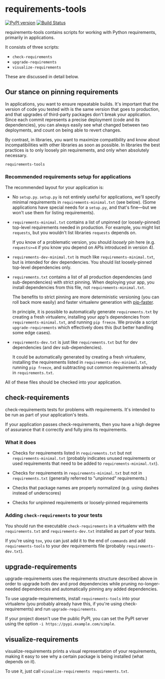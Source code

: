 requirements-tools
========

[![PyPI version](https://badge.fury.io/py/requirements-tools.svg)](https://pypi.python.org/pypi/requirements-tools)
[![Build Status](https://travis-ci.org/Yelp/requirements-tools.svg?branch=master)](https://travis-ci.org/Yelp/requirements-tools)

requirements-tools contains scripts for working with Python requirements,
primarily in applications.

It consists of three scripts:

  * `check-requirements`
  * `upgrade-requirements`
  * `visualize-requirements`

These are discussed in detail below.


## Our stance on pinning requirements

In applications, you want to ensure repeatable builds. It's important that the
version of code you tested with is the same version that goes to production,
and that upgrades of third-party packages don't break your application. Since
each commit represents a precise deployment (code and its dependencies), you
can always easily see what changed between two deployments, and count on being
able to revert changes.

By contrast, in libraries, you want to maximize compatibility and know about
incompatibilities with other libraries as soon as possible. In libraries the
best practices is to only loosely pin requirements, and only when absolutely
necessary.

`requirements-tools`


### Recommended requirements setup for applications

The recommended layout for your application is:

* No `setup.py`.  `setup.py` is not entirely useful for applications, we'll
  specify minimal requirements in `requirements-minimal.txt` (see below).
  (Some applications have special needs for a `setup.py`, and that's fine—but
  we won't use them for listing requirements).

* `requirements-minimal.txt` contains a list of unpinned (or loosely-pinned)
  top-level requirements needed in production. For example, you might list
  `requests`, but you wouldn't list libraries `requests` depends on.

  If you know of a problematic version, you should *loosely* pin here (e.g.
  `requests>=4` if you know you depend on APIs introduced in version 4).

* `requirements-dev-minimal.txt` is much like `requirements-minimal.txt`, but
  is intended for dev dependencies. You should list loosely-pinned top-level
  dependencies only.

* `requirements.txt` contains a list of all production dependencies (and
  sub-dependencies) with strict pinning. When deploying your app, you install
  dependencies from this file, not `requirements-minimal.txt`.

  The benefits to strict pinning are more deterministic versioning (you can
  roll back more easily) and faster virtualenv generation with
  [pip-faster](https://github.com/Yelp/pip-faster).

  In principle, it is possible to automatically generate `requirements.txt` by
  creating a fresh virtualenv, installing your app's dependencies from
  `requirements-minimal.txt`, and running `pip freeze`. We provide a script
  `upgrade-requirements` which effectively does this (but better handling some
  edge cases).

* `requirements-dev.txt` is just like `requirements.txt` but for dev
  dependencies (and dev sub-dependencies).

  It could be automatically generated by creating a fresh virtualenv,
  installing the requirements listed in `requirements-dev-minimal.txt`, running
  `pip freeze`, and subtracting out common requirements already in
  `requirements.txt`.

All of these files should be checked into your application.


## check-requirements

check-requirements tests for problems with requirements. It's intended to be
run as part of your application's tests.

If your application passes check-requirements, then you have a high degree of
assurance that it correctly and fully pins its requirements.


### What it does

* Checks for requirements listed in `requirements.txt` but not
  `requirements-minimal.txt` (probably indicates unused requirements or used
  requirements that need to be added to `requirements-minimal.txt`).

* Checks for requirements in `requirements-minimal.txt` but not in
  `requirements.txt` (generally referred to "unpinned" requirements.)

* Checks that package names are properly normalized (e.g. using dashes instead
  of underscores)

* Checks for unpinned requirements or loosely-pinned requirements


### Adding `check-requirements` to your tests

You should run the executable `check-requirements` in a virtualenv with the
`requirements.txt` and `requirements-dev.txt` installed as part of your
tests.

If you're using `tox`, you can just add it to the end of `commands` and add
`requirements-tools` to your dev requirements file (probably
`requirements-dev.txt`).


## upgrade-requirements

upgrade-requirements uses the requirements structure described above in order
to upgrade both dev and prod dependencies while pruning no-longer-needed
dependencies and automatically pinning any added dependencies.

To use upgrade-requirements, install `requirements-tools` into your virtualenv
(you probably already have this, if you're using check-requirements) and run
`upgrade-requirements`.

If your project doesn't use the public PyPI, you can set the PyPI server using
the option `-i https://pypi.example.com/simple`.


## visualize-requirements

visualize-requirements prints a visual representation of your requirements,
making it easy to see why a certain package is being installed (what depends on
it).

To use it, just call `visualize-requirements requirements.txt`.
